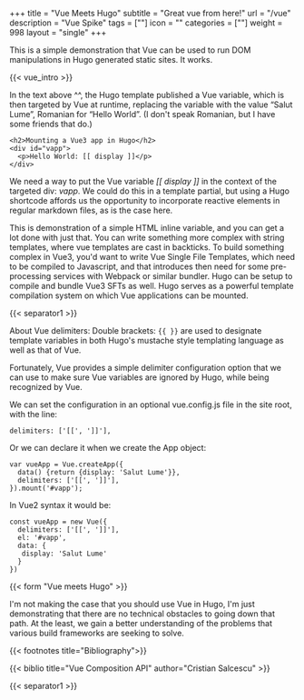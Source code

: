 +++
title = "Vue Meets Hugo"
subtitle = "Great vue from here!"
url = "/vue"
description = "Vue Spike"
tags = [""]
icon = ""
categories = [""]
weight = 998
layout = "single"
+++

This is a simple demonstration that Vue can be used to run DOM manipulations in Hugo generated static sites.  It works.  

{{< vue_intro >}}

In the text above ^^, the Hugo template published a Vue variable, which is then targeted by Vue at runtime, replacing the variable with the value “Salut Lume”, Romanian for “Hello World”.  (I don't speak Romanian, but I have some friends that do.)  

```
<h2>Mounting a Vue3 app in Hugo</h2>
<div id="vapp">
  <p>Hello World: [[ display ]]</p>
</div>
```

We need a way to put the Vue variable _[[ display ]]_ in the context of the targeted div: _vapp_. We could do this in a template partial, but using a Hugo shortcode affords us the opportunity to incorporate reactive elements in regular markdown files, as is the case here.


This is demonstration of a simple HTML inline variable, and you can get a lot done with just that.  You can write something more complex with string templates, where vue templates are cast in backticks.  To build something complex in Vue3, you'd want to write Vue Single File Templates, which need to be compiled to Javascript, and that introduces then need for some pre-processing services with Webpack or similar bundler.  Hugo can be setup to compile and bundle Vue3 SFTs as well.  Hugo serves as a powerful template compilation system on which Vue applications can be mounted.

{{< separator1 >}}  

About Vue delimiters: Double brackets: `{{ }}` are used to designate template variables in both Hugo's mustache style templating language as well as that of Vue.

Fortunately, Vue provides a simple delimiter configuration option that we can use to make sure Vue variables are ignored by Hugo, while being recognized by Vue.

We can set the configuration in an optional vue.config.js file in the site root, with the line:

```delimiters: ['[[', ']]'],```

Or we can declare it when we create the App object:
```
var vueApp = Vue.createApp({
  data() {return {display: 'Salut Lume'}},
  delimiters: ['[[', ']]'],
}).mount('#vapp');

```

In Vue2 syntax it would be:

```
const vueApp = new Vue({
  delimiters: ['[[', ']]'],
  el: '#vapp',
  data: {
   display: 'Salut Lume'
  }
})
```






{{< form "Vue meets Hugo" >}}

I'm not making the case that you should use Vue in Hugo, I'm just demonstrating that there are no technical obstacles to going down that path. At the least, we gain a better understanding of the problems that various build frameworks are seeking to solve.

{{< footnotes title="Bibliography">}}

{{< biblio title="Vue Composition API" author="Cristian Salcescu" >}}



{{< separator1 >}}
